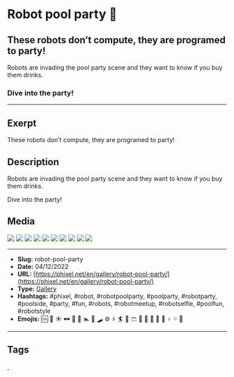 # Robot pool party 🤖
## These robots don’t compute, they are programed to party!

Robots are invading the pool party scene and they want to know if you buy them drinks.

### Dive into the party!
------------
## Exerpt
These robots don’t compute, they are programed to party!
## Description
Robots are invading the pool party scene and they want to know if you buy them drinks.

Dive into the party!
## Media
<img src="media/e4a53d1a/robot-pool-party-01.jpg">
<img src="media/090e589a/robot-pool-party-02.jpg">
<img src="media/d800f30e/robot-pool-party-03.jpg">
<img src="media/e52f8573/robot-pool-party-04.jpg">
<img src="media/3906af1e/robot-pool-party-05.jpg">
<img src="media/3e7334de/robot-pool-party-06.jpg">
<img src="media/e1a325b3/robot-pool-party-07.jpg">
<img src="media/999d0610/robot-pool-party-08.jpg">
<img src="media/3bfd4c76/robot-pool-party-09.jpg">
<img src="media/96700dfc/robot-pool-party-10.jpg">

------------
- **Slug:** robot-pool-party
- **Date:** 04/12/2022
- **URL:** [https://phixel.net/en/gallery/robot-pool-party/](https://phixel.net/en/gallery/robot-pool-party/)
- **Type:** [Gallery](#gallery)
- **Hashtags:** #phixel, #robot, #robotpoolparty, #poolparty, #robotparty, #poolside, #party, #fun, #robots, #robotmeetup, #robotselfie, #poolfun, #robotstyle
- **Emojis:** 🆒 🌊 ☀️ 🕶 🎉 🤖 🏊 🦾 🛹 ⚙️ ⚡️ 🏄 👙 🩳 🍹 🥳 🍨 🎈 🤽 ‍♀ 💦 🏻

------------
## Tags
[ ](# )
